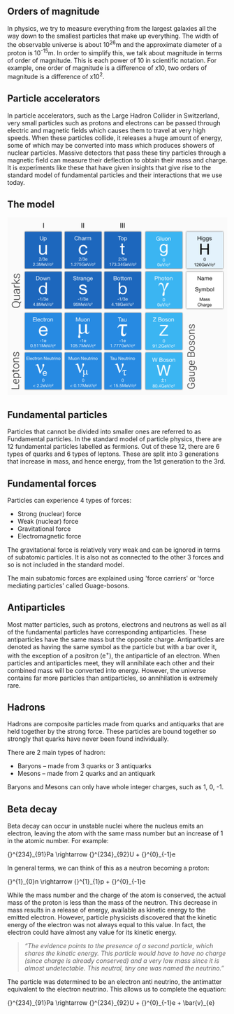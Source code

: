 ## Orders of magnitude
In physics, we try to measure everything from the largest galaxies all the way down to the smallest particles that make up everything. The width of the observable universe is about 10<sup>26</sup>m and the approximate diameter of a proton is 10<sup>-15</sup>m. In order to simplify this, we talk about magnitude in terms of order of magnitude. This is each power of 10 in scientific notation. For example, one order of magnitude is a difference of x10, two orders of magnitude is a difference of x10<sup>2</sup>.

## Particle accelerators
In particle accelerators, such as the Large Hadron Collider in Switzerland, very small particles such as protons and electrons can be passed through electric and magnetic fields which causes them to travel at very high speeds. When these particles collide, it releases a huge amount of energy, some of which may be converted into mass which produces showers of nuclear particles. Massive detectors that pass these tiny particles through a magnetic field can measure their deflection to obtain their mass and charge. It is experiments like these that have given insights that give rise to the standard model of fundamental particles and their interactions that we use today.

## The model
![The standard model](standard_model.png)

## Fundamental particles
Particles that cannot be divided into smaller ones are referred to as Fundamental particles. In the standard model of particle physics, there are 12 fundamental particles labelled as fermions. Out of these 12, there are 6 types of quarks and 6 types of leptons. These are split into 3 generations that increase in mass, and hence energy, from the 1st generation to the 3rd.

## Fundamental forces
Particles can experience 4 types of forces:
- Strong (nuclear) force
- Weak (nuclear) force
- Gravitational force
- Electromagnetic force
 
The gravitational force is relatively very weak and can be ignored in terms of subatomic particles. It is also not as connected to the other 3 forces and so is not included in the standard model.
 
The main subatomic forces are explained using 'force carriers' or 'force mediating particles' called Guage-bosons.

## Antiparticles
Most matter particles, such as protons, electrons and neutrons as well as all of the fundamental particles have corresponding antiparticles. These antiparticles have the same mass but the opposite charge. Antiparticles are denoted as having the same symbol as the particle but with a bar over it, with the exception of a positron (e<sup>+</sup>), the antiparticle of an electron. When particles and antiparticles meet, they will annihilate each other and their combined mass will be converted into energy. However, the universe contains far more particles than antiparticles, so annihilation is extremely rare.

## Hadrons
Hadrons are composite particles made from quarks and antiquarks that are held together by the strong force. These particles are bound together so strongly that quarks have never been found individually.
 
There are 2 main types of hadron:
- Baryons – made from 3 quarks or 3 antiquarks
- Mesons – made from 2 quarks and an antiquark
 
Baryons and Mesons can only have whole integer charges, such as 1, 0, -1.
 
## Beta decay
Beta decay can occur in unstable nuclei where the nucleus emits an electron, leaving the atom with the same mass number but an increase of 1 in the atomic number. For example:

<p>{}^{234}_{91}Pa \rightarrow {}^{234}_{92}U + {}^{0}_{-1}e</p>
 
In general terms, we can think of this as a neutron becoming a proton:

<p>{}^{1}_{0}n \rightarrow {}^{1}_{1}p + {}^{0}_{-1}e</p>
 
While the mass number and the charge of the atom is conserved, the actual mass of the proton is less than the mass of the neutron. This decrease in mass results in a release of energy, available as kinetic energy to the emitted electron. However, particle physicists discovered that the kinetic energy of the electron was not always equal to this value. In fact, the electron could have almost any value for its kinetic energy.
 
> *“The evidence points to the presence of a second particle, which shares the kinetic energy.  This particle would have to have no charge (since charge is already conserved) and a very low mass since it is almost undetectable.  This neutral, tiny one was named the neutrino.”*
 
The particle was determined to be an electron anti neutrino, the antimatter equivalent to the electron neutrino. This allows us to complete the equation:

<p>{}^{234}_{91}Pa \rightarrow {}^{234}_{92}U + {}^{0}_{-1}e + \bar{v}_{e}</p>
